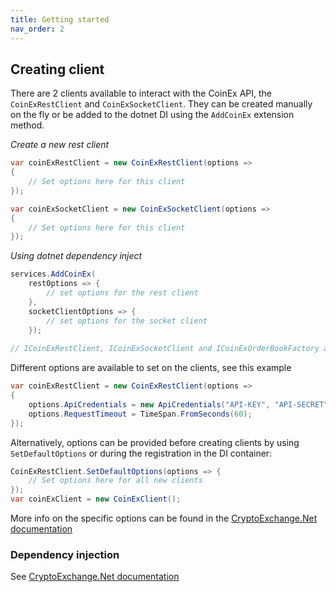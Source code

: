 ```yaml
---
title: Getting started
nav_order: 2
---
```


## Creating client
There are 2 clients available to interact with the CoinEx API, the `CoinExRestClient` and `CoinExSocketClient`. They can be created manually on the fly or be added to the dotnet DI using the `AddCoinEx` extension method.

*Create a new rest client*
```csharp
var coinExRestClient = new CoinExRestClient(options => 
{
	// Set options here for this client
});

var coinExSocketClient = new CoinExSocketClient(options => 
{
	// Set options here for this client
});
```

*Using dotnet dependency inject*
```csharp
services.AddCoinEx(
	restOptions => {
		// set options for the rest client
	},
	socketClientOptions => {
		// set options for the socket client
	});	
	
// ICoinExRestClient, ICoinExSocketClient and ICoinExOrderBookFactory are now available for injecting
```

Different options are available to set on the clients, see this example
```csharp
var coinExRestClient = new CoinExRestClient(options =>
{
	options.ApiCredentials = new ApiCredentials("API-KEY", "API-SECRET");
	options.RequestTimeout = TimeSpan.FromSeconds(60);
});
```
Alternatively, options can be provided before creating clients by using `SetDefaultOptions` or during the registration in the DI container:  
```csharp
CoinExRestClient.SetDefaultOptions(options => {
	// Set options here for all new clients
});
var coinExClient = new CoinExClient();
```
More info on the specific options can be found in the [CryptoExchange.Net documentation](https://jkorf.github.io/CryptoExchange.Net/Options.html)

### Dependency injection
See [CryptoExchange.Net documentation](https://jkorf.github.io/CryptoExchange.Net/Dependency%20Injection.html)